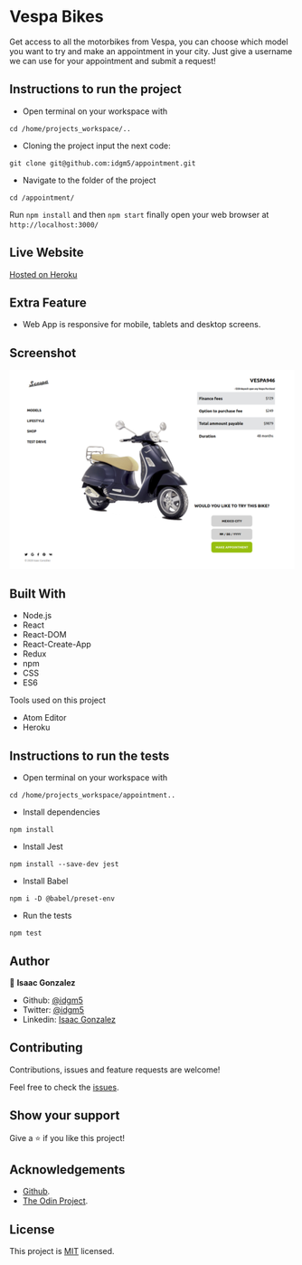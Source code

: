 # Vespa Bikes
Get access to all the motorbikes from Vespa, you can choose which model you want to try and make an appointment in your city. Just give a username we can use for your appointment and submit a request!

## Instructions to run the project

+ Open terminal on your workspace with
```
cd /home/projects_workspace/..
```
+ Cloning the project input the next code:
```
git clone git@github.com:idgm5/appointment.git
```
+ Navigate to the folder of the project
```
cd /appointment/
```
Run  `npm install` and then `npm start` finally open your web browser at `http://localhost:3000/`

## Live Website

[Hosted on Heroku](https://vespa-reactjs.herokuapp.com/)

## Extra Feature
- Web App is responsive for mobile, tablets and desktop screens.

## Screenshot
![image](web_app.png)

## Built With

* Node.js
* React
* React-DOM
* React-Create-App
* Redux
* npm
* CSS
* ES6

Tools used on this project

- Atom Editor
- Heroku

## Instructions to run the tests

- Open terminal on your workspace with

```
cd /home/projects_workspace/appointment..
```

- Install dependencies

```
npm install
```

- Install Jest

```
npm install --save-dev jest
```

- Install Babel

```
npm i -D @babel/preset-env
```

- Run the tests

```
npm test
```

## Author

👤 **Isaac Gonzalez**

- Github: [@idgm5](https://github.com/idgm5)
- Twitter: [@idgm5](https://twitter.com/idgm5)
- Linkedin: [Isaac Gonzalez](https://www.linkedin.com/in/isaacmunguia)

## Contributing

Contributions, issues and feature requests are welcome!

Feel free to check the [issues](https://github.com/idgm5/catalogue/issues).

## Show your support

Give a ⭐️ if you like this project!

## Acknowledgements

+ [Github](http://github.com/).
+ [The Odin Project](theodinproject.com/).

## License

This project is [MIT](lic.url) licensed.
